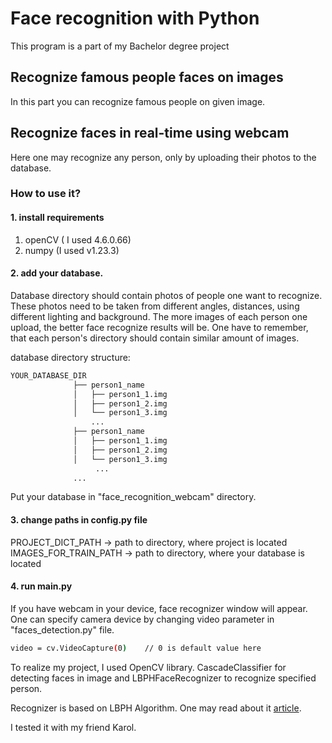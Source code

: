 # Face recognition with Python


This program is a part of my Bachelor degree project


## Recognize famous people faces on images
In this part you can recognize famous people on given image. 


## Recognize faces in real-time using webcam
Here one may recognize any person, only by uploading their photos to the database.
### How to use it?

#### 1. install requirements
1. openCV  ( I used 4.6.0.66)
2. numpy (I used v1.23.3)


#### 2. add your database.

Database directory should contain photos of people one want to recognize. These photos need to be taken from different angles, distances, using different lighting and background. The more images of each person one upload, the better face recognize results will be. One have to remember, that each person's directory should contain similar amount of images.

database directory structure:

```bash
YOUR_DATABASE_DIR
              ├── person1_name
              │   ├── person1_1.img
              │   ├── person1_2.img
              │   └── person1_3.img
                  ...
              ├── person1_name
              │   ├── person1_1.img
              │   ├── person1_2.img
              │   └── person1_3.img
                   ...
              ...
```

            
Put your database in "face_recognition_webcam" directory.
 

 
#### 3. change paths in config.py file

PROJECT_DICT_PATH        -> path to directory, where project is located  
IMAGES_FOR_TRAIN_PATH    -> path to directory, where your database is located  

#### 4. run main.py 

If you have webcam in your device, face recognizer window will appear. One can specify camera device by changing video parameter in "faces_detection.py" file.

```bash
video = cv.VideoCapture(0)    // 0 is default value here
```


To realize my project, I used OpenCV library. CascadeClassifier for detecting faces in image and LBPHFaceRecognizer to recognize specified person.

Recognizer is based on LBPH Algorithm. 
One may read about it [article](https://towardsdatascience.com/face-recognition-how-lbph-works-90ec258c3d6b).

I tested it with my friend Karol.
